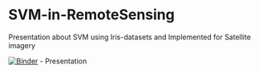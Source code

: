 # SVM-in-RemoteSensing
Presentation about SVM using Iris-datasets and Implemented for Satellite imagery

[![Binder](https://mybinder.org/badge_logo.svg)](https://mybinder.org/v2/gh/VaasuDevanS/An-Insight-into-SVM/master?filepath=Support%20Vector%20Machine.ipynb) - Presentation
